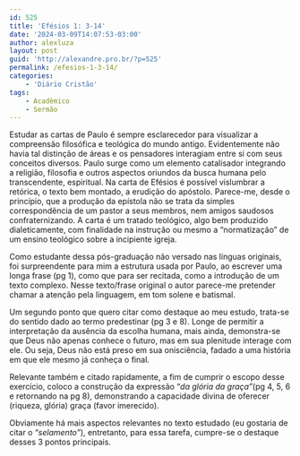 ```yaml
---
id: 525
title: 'Efésios 1: 3-14'
date: '2024-03-09T14:07:53-03:00'
author: alexluza
layout: post
guid: 'http://alexandre.pro.br/?p=525'
permalink: /efesios-1-3-14/
categories:
    - 'Diário Cristão'
tags:
    - Acadêmico
    - Sermão
---
```


Estudar as cartas de Paulo é sempre esclarecedor para visualizar a compreensão filosófica e teológica do mundo antigo. Evidentemente não havia tal distinção de áreas e os pensadores interagiam entre si com seus conceitos diversos. Paulo surge como um elemento catalisador integrando a religião, filosofia e outros aspectos oriundos da busca humana pelo transcendente, espiritual. Na carta de Efésios é possível vislumbrar a retórica, o texto bem montado, a erudição do apóstolo. Parece-me, desde o princípio, que a produção da epístola não se trata da simples correspondência de um pastor a seus membros, nem amigos saudosos confraternizando. A carta é um tratado teológico, algo bem produzido dialeticamente, com finalidade na instrução ou mesmo a “normatização” de um ensino teológico sobre a incipiente igreja.

Como estudante dessa pós-graduação não versado nas línguas originais, foi surpreendente para mim a estrutura usada por Paulo, ao escrever uma longa frase (pg 1), como que para ser recitada, como a introdução de um texto complexo. Nesse texto/frase original o autor parece-me pretender chamar a atenção pela linguagem, em tom solene e batismal.

Um segundo ponto que quero citar como destaque ao meu estudo, trata-se do sentido dado ao termo predestinar (pg 3 e 8). Longe de permitir a interpretação da ausência da escolha humana, mais ainda, demonstra-se que Deus não apenas conhece o futuro, mas em sua plenitude interage com ele. Ou seja, Deus não está preso em sua onisciência, fadado a uma história em que ele mesmo já conheça o final.

Relevante também e citado rapidamente, a fim de cumprir o escopo desse exercício, coloco a construção da expressão “*da glória da graça”*(pg 4, 5, 6 e retornando na pg 8), demonstrando a capacidade divina de oferecer (riqueza, glória) graça (favor imerecido).

Obviamente há mais aspectos relevantes no texto estudado (eu gostaria de citar o “*selamento”*), entretanto, para essa tarefa, cumpre-se o destaque desses 3 pontos principais.